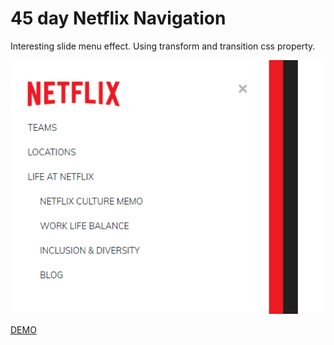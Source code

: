 # 45 day Netflix Navigation

Interesting slide menu effect. Using transform and transition css property.

![demo](demo.png)

[DEMO](https://voloshin-sergei.github.io/50_days/45_day%20Netflix%20navigation/)
